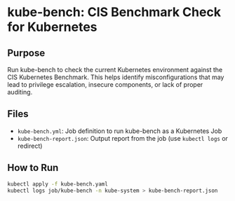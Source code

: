 # kube-bench: CIS Benchmark Check for Kubernetes

## Purpose
Run kube-bench to check the current Kubernetes environment against the CIS Kubernetes Benchmark. This helps identify misconfigurations that may lead to privilege escalation, insecure components, or lack of proper auditing.

## Files
- `kube-bench.yml`: Job definition to run kube-bench as a Kubernetes Job
- `kube-bench-report.json`: Output report from the job (use `kubectl logs` or redirect)

## How to Run

```bash
kubectl apply -f kube-bench.yaml
kubectl logs job/kube-bench -n kube-system > kube-bench-report.json
